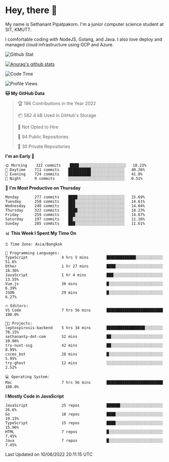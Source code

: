 # Hey, there 🙌
My name is Sethanant Pipatpakorn. I'm a junior computer science student at SIT, KMUTT.

I comfortable coding with NodeJS, Golang, and Java. I also love deploy and managed cloud infrastructure using GCP and Azure.

![Github Stat](https://github-profile-summary-cards.vercel.app/api/cards/profile-details?username=thetkpark&theme=dracula)

[![Anurag's github stats](https://github-readme-stats.vercel.app/api?username=thetkpark&count_private=true&show_icons=true&theme=tokyonight)](https://github.com/anuraghazra/github-readme-stats)

<!--START_SECTION:waka-->
![Code Time](http://img.shields.io/badge/Code%20Time-0%20secs-blue)

![Profile Views](http://img.shields.io/badge/Profile%20Views-14-blue)

**🐱 My GitHub Data** 

> 🏆 196 Contributions in the Year 2022
 > 
> 📦 582.4 kB Used in GitHub's Storage 
 > 
> 🚫 Not Opted to Hire
 > 
> 📜 94 Public Repositories 
 > 
> 🔑 30 Private Repositories  
 > 
**I'm an Early 🐤** 

```text
🌞 Morning    322 commits    ████░░░░░░░░░░░░░░░░░░░░░   18.23% 
🌆 Daytime    711 commits    ██████████░░░░░░░░░░░░░░░   40.26% 
🌃 Evening    724 commits    ██████████░░░░░░░░░░░░░░░   41.0% 
🌙 Night      9 commits      ░░░░░░░░░░░░░░░░░░░░░░░░░   0.51%

```
📅 **I'm Most Productive on Thursday** 

```text
Monday       277 commits    ████░░░░░░░░░░░░░░░░░░░░░   15.69% 
Tuesday      258 commits    ███░░░░░░░░░░░░░░░░░░░░░░   14.61% 
Wednesday    248 commits    ███░░░░░░░░░░░░░░░░░░░░░░   14.04% 
Thursday     322 commits    ████░░░░░░░░░░░░░░░░░░░░░   18.23% 
Friday       259 commits    ███░░░░░░░░░░░░░░░░░░░░░░   14.67% 
Saturday     197 commits    ██░░░░░░░░░░░░░░░░░░░░░░░   11.16% 
Sunday       205 commits    ███░░░░░░░░░░░░░░░░░░░░░░   11.61%

```


📊 **This Week I Spent My Time On** 

```text
⌚︎ Time Zone: Asia/Bangkok

💬 Programming Languages: 
TypeScript               4 hrs 5 mins        █████████████░░░░░░░░░░░░   51.6% 
Other                    1 hr 27 mins        ████░░░░░░░░░░░░░░░░░░░░░   18.36% 
JavaScript               1 hr 4 mins         ███░░░░░░░░░░░░░░░░░░░░░░   13.55% 
Vue.js                   30 mins             █░░░░░░░░░░░░░░░░░░░░░░░░   6.39% 
JSON                     29 mins             █░░░░░░░░░░░░░░░░░░░░░░░░   6.27%

🔥 Editors: 
VS Code                  7 hrs 56 mins       █████████████████████████   100.0%

🐱‍💻 Projects: 
leptospirosis-backend    5 hrs 34 mins       █████████████████░░░░░░░░   70.15% 
sethanantp-dot-com       52 mins             ██░░░░░░░░░░░░░░░░░░░░░░░   10.96% 
try-nuxt-ssg             42 mins             ██░░░░░░░░░░░░░░░░░░░░░░░   8.99% 
cscms_bot                28 mins             █░░░░░░░░░░░░░░░░░░░░░░░░   5.95% 
try-ghost                12 mins             ░░░░░░░░░░░░░░░░░░░░░░░░░   2.52%

💻 Operating System: 
Mac                      7 hrs 56 mins       █████████████████████████   100.0%

```

**I Mostly Code in JavaScript** 

```text
JavaScript               25 repos            ██████░░░░░░░░░░░░░░░░░░░   26.6% 
Go                       18 repos            ████░░░░░░░░░░░░░░░░░░░░░   19.15% 
TypeScript               15 repos            ████░░░░░░░░░░░░░░░░░░░░░   15.96% 
HTML                     7 repos             █░░░░░░░░░░░░░░░░░░░░░░░░   7.45% 
Java                     7 repos             █░░░░░░░░░░░░░░░░░░░░░░░░   7.45%

```



 Last Updated on 10/06/2022 20:11:15 UTC
<!--END_SECTION:waka-->

